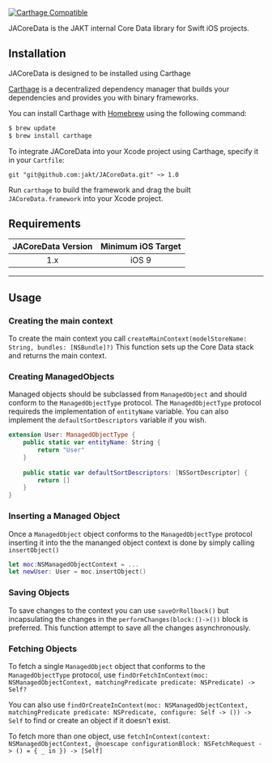 
[![Carthage Compatible](https://img.shields.io/badge/Carthage-compatible-4BC51D.svg?style=flat)](https://github.com/Carthage/Carthage)

JACoreData is the JAKT internal Core Data library for Swift iOS projects.


## Installation
JACoreData is designed to be installed using Carthage

[Carthage](https://github.com/Carthage/Carthage) is a decentralized dependency manager that builds your dependencies and provides you with binary frameworks.

You can install Carthage with [Homebrew](http://brew.sh/) using the following command:

```bash
$ brew update
$ brew install carthage
```

To integrate JACoreData into your Xcode project using Carthage, specify it in your `Cartfile`:

```ogdl
git "git@github.com:jakt/JACoreData.git" ~> 1.0
```

Run `carthage` to build the framework and drag the built `JACoreData.framework` into your Xcode project.

## Requirements

| JACoreData Version | Minimum iOS Target |
|:--------------------:|:---------------------------:|
| 1.x | iOS 9 |

---

## Usage

### Creating the main context

To create the main context you call `createMainContext(modelStoreName: String, bundles: [NSBundle]?)` This function sets up the Core Data stack and returns the main context.

### Creating ManagedObjects

Managed objects should be subclassed from `ManagedObject` and should conform to the `ManagedObjectType` protocol. The `ManagedObjectType` protocol requireds the implementation of `entityName` variable. You can also implement the `defaultSortDescriptors` variable if you wish.

```swift 
extension User: ManagedObjectType {
    public static var entityName: String {
        return "User"
    }
    
    public static var defaultSortDescriptors: [NSSortDescriptor] {
        return []
    }
}
```

### Inserting a Managed Object

Once a `ManagedObject` object conforms to the `ManagedObjectType` protocol inserting it into the the mananged object context is done by simply calling `insertObject()`

```swift 
let moc:NSManagedObjectContext = ...
let newUser: User = moc.insertObject()
```

### Saving Objects

To save changes to the context you can use `saveOrRollback()` but incapsulating the changes in the `performChanges(block:()->())` block is preferred. This function attempt to save all the changes asynchronously. 


### Fetching Objects

To fetch a single `ManagedObject` object that conforms to the `ManagedObjectType` protocol, use `findOrFetchInContext(moc: NSManagedObjectContext, matchingPredicate predicate: NSPredicate) -> Self?`

You can also use `findOrCreateInContext(moc: NSManagedObjectContext, matchingPredicate predicate: NSPredicate, configure: Self -> ()) -> Self` to find or create an object if it doesn't exist.

To fetch more than one object, use `fetchInContext(context: NSManagedObjectContext, @noescape configurationBlock: NSFetchRequest -> () = { _ in }) -> [Self]`



